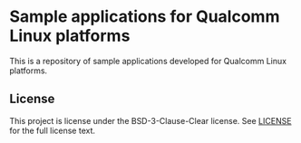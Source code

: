 # Sample applications for Qualcomm Linux platforms

This is a repository of sample applications developed for Qualcomm Linux platforms.

## License

This project is license under the BSD-3-Clause-Clear license. See [LICENSE](LICENSE) for the full license text.
